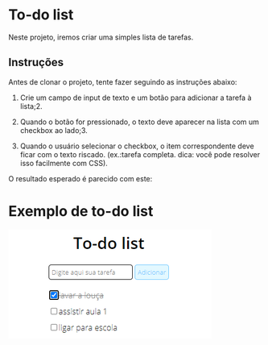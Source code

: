 # To-do list
Neste projeto, iremos criar uma simples lista de tarefas.

## Instruções
Antes de clonar o projeto, tente fazer seguindo as instruções abaixo:

1. Crie um campo de input de texto e um botão para adicionar a tarefa à lista;2.

2.  Quando o botão for pressionado, o texto deve aparecer na lista com um checkbox ao lado;3.

3. Quando o usuário selecionar o checkbox, o item correspondente deve ficar com o texto riscado. (ex.:tarefa completa. dica: você pode resolver isso facilmente com CSS).



O resultado esperado é parecido com este:

# Exemplo de to-do list

![Exemplo de to-do list](assets/exemplo.png)





